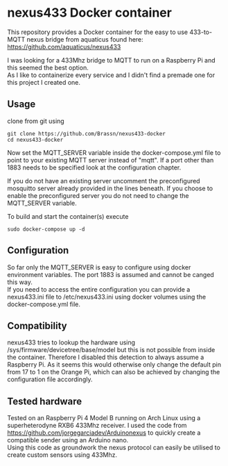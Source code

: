 # nexus433 Docker container
This repository provides a Docker container for the easy to use 433-to-MQTT nexus bridge from aquaticus found here:  
https://github.com/aquaticus/nexus433  

I was looking for a 433Mhz bridge to MQTT to run on a Raspberry Pi and this seemed the best option.  
As I like to containerize every service and I didn't find a premade one for this project I created one.  

## Usage
clone from git using 
```
git clone https://github.com/Brassn/nexus433-docker  
cd nexus433-docker
```  
Now set the MQTT_SERVER variable inside the docker-compose.yml file to point to your existing MQTT server instead of "mqtt". If a port other than 1883 needs to be specified look at the configuration chapter.  

If you do not have an existing server uncomment the preconfigured mosquitto server already provided in the lines beneath. 
If you choose to enable the preconfigured server you do not need to change the MQTT_SERVER variable.  

To build and start the container(s) execute 
```
sudo docker-compose up -d
```

## Configuration
So far only the MQTT_SERVER is easy to configure using docker environment variables. The port 1883 is assumed and cannot be canged this way.  
If you need to access the entire configuration you can provide a nexus433.ini file to /etc/nexus433.ini using docker volumes using the docker-compose.yml file.

## Compatibility
nexus433 tries to lookup the hardware using /sys/firmware/devicetree/base/model but this is not possible from inside the container. 
Therefore I disabled this detection to always assume a Raspberry Pi. 
As it seems this would otherwise only change the default pin from 17 to 1 on the Orange Pi, which can also be achieved by changing the configuration file accordingly.

## Tested hardware
Tested on an Raspberry Pi 4 Model B running on Arch Linux using a superheterodyne RXB6 433Mhz receiver. 
I used the code from https://github.com/jorgegarciadev/Arduinonexus to quickly create a compatible sender using an Arduino nano.  
Using this code as groundwork the nexus protocol can easily be utilised to create custom sensors using 433Mhz.
